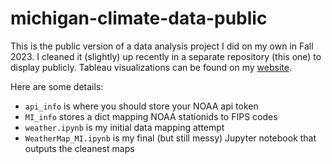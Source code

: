 # michigan-climate-data-public
This is the public version of a data analysis project I did on my own in Fall 2023. I cleaned it (slightly) up recently in a separate repository (this one) to display publicly. Tableau visualizations can be found on my [website](https://clstith.github.io/michigan-climate/).

Here are some details:  
* `api_info` is where you should store your NOAA api token
* `MI_info` stores a dict mapping NOAA stationids to FIPS codes
* `weather.ipynb` is my initial data mapping attempt 
* `WeatherMap_MI.ipynb` is my final (but still messy) Jupyter notebook that outputs the cleanest maps 
